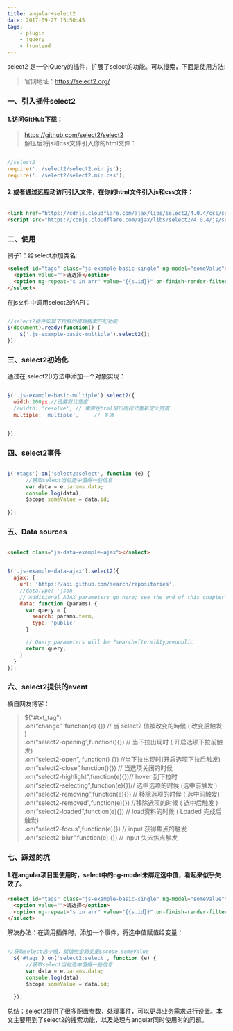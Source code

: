```yaml
---
title: angular+select2
date: 2017-09-27 15:50:45
tags:
    - plugin
    - jquery
    - frontend
---
```


select2 是一个jQuery的插件，扩展了select的功能。可以搜索，下面是使用方法:
>官网地址：https://select2.org/
### 一、引入插件select2

#### 1.访问GitHub下载：
>https://github.com/select2/select2  
解压后将js和css文件引入你的html文件：

```js

//select2
require('../select2/select2.min.js');
require('../select2/select2.min.css');

```

#### 2.或者通过远程动访问引入文件，在你的html文件引入js和css文件：

```html

<link href="https://cdnjs.cloudflare.com/ajax/libs/select2/4.0.4/css/select2.min.css" rel="stylesheet" />
<script src="https://cdnjs.cloudflare.com/ajax/libs/select2/4.0.4/js/select2.min.js"></script>

```
### 二、使用
例子1：给select添加类名:

```html
<select id="tags" class="js-example-basic-single" ng-model="someValue">
  <option value="">请选择</option>
  <option ng-repeat="s in arr" value="{{s.id}}" on-finish-render-filters>{{s.value}}</option>
</select>
```
在js文件中调用select2的API：
```js

//select2插件实现下拉框的模糊搜索匹配功能
$(document).ready(function() {
    $('.js-example-basic-multiple').select2();
});

```

### 三、select2初始化

通过在.select2()方法中添加一个对象实现：

```js

$('.js-example-basic-multiple').select2({
  width:200px,//设置默认宽度
  //width: 'resolve', // 需要在html用行内样式重新定义宽度
  multiple: 'multiple',     // 多选


});

```
### 四、select2事件

```js

$('#tags').on('select2:select', function (e) {
      //获取select当前选中值得一些信息
      var data = e.params.data;
      console.log(data);
      $scope.someValue = data.id;
      
});

```
### 五、Data sources

```html

<select class="js-data-example-ajax"></select>

```

```js

$('.js-example-data-ajax').select2({
  ajax: {
    url: 'https://api.github.com/search/repositories',
    //dataType: 'json'
    // Additional AJAX parameters go here; see the end of this chapter for the full code of this example
    data: function (params) {
      var query = {
        search: params.term,
        type: 'public'
      }

      // Query parameters will be ?search=[term]&type=public
      return query;
    }
  }
});

```

### 六、select2提供的event
摘自网友博客：
>$(“#txt_tag”)  
>  .on(“change”, function(e) {​})​ // 当 select2 值被改变的時候 ( 改变后触发 )​  
> .on(“select2-opening”,function(){}) // ​当下拉出现时 ( 开启选项下拉前触发)  
>   .on(“select2-open”, function() {}) //当下拉出现时(开启选项下拉后触发)​  
> .on(“select2-close”,function(){}) // 当选项关闭的时候  
> .on(“select2-highlight”,function(e){})// hover 到下拉时  
> .on(“select2-selecting”,function(e){})// 选中选项的时候 (选中前触发 ) ​​  
> .on(“select2-removing”,function(e){}) // 移除选项的时候 ( 选中前触发) ​​  
> .on(“select2-removed”,function(e){}) //移除选项的时候 ( 选中后触发 ) ​​​  
> .on(“select2-loaded”,function(e){}) // load资料的时候 ( Loaded 完成后触发)  
> .on(“select2-focus”,function(e){}) // input 获得焦点的触发  
> .on(“select2-blur”,function(e) {}) // input 失去焦点触发  


### 七、踩过的坑

#### 1.在angular项目里使用时，select中的ng-model未绑定选中值，看起来似乎失效了。

```html
<select id="tags" class="js-example-basic-single" ng-model="someValue">
  <option value="">请选择</option>
  <option ng-repeat="s in arr" value="{{s.id}}" on-finish-render-filters>{{s.value}}</option>
</select>
```
解决办法：在调用插件时，添加一个事件，将选中值赋值给变量：
```js

//获取select选中值，赋值给全局变量$scope.someValue
  $('#tags').on('select2:select', function (e) {
      //获取select当前选中值得一些信息
      var data = e.params.data;
      console.log(data);
      $scope.someValue = data.id;
      
  });

```

总结：select2提供了很多配置参数，处理事件，可以更具业务需求进行设置。本文主要用到了select2的搜索功能，以及处理与angular同时使用时的问题。

